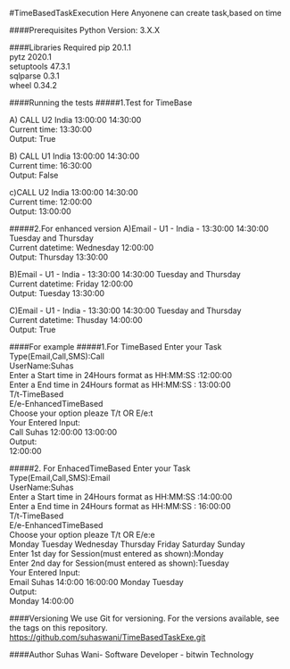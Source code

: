 #TimeBasedTaskExecution
Here Anyonene can create task,based on time

####Prerequisites
Python Version: 3.X.X

####Libraries Required
pip         20.1.1<br>
pytz        2020.1<br>
setuptools  47.3.1<br>
sqlparse    0.3.1<br>
wheel       0.34.2


####Running the tests
#####1.Test for TimeBase

A) CALL U2 India 13:00:00 14:30:00<br>
Current time: 13:30:00<br> Output:
True

 B) CALL U1 India 13:00:00 14:30:00<br>
Current time: 16:30:00<br> Output:
False

c)CALL U2 India 13:00:00 14:30:00<br>
Current time: 12:00:00<br> Output:
13:00:00


#####2.For enhanced version
A)Email - U1 - India - 13:30:00 14:30:00 Tuesday and Thursday<br> Current datetime: Wednesday 12:00:00<br>
Output:
Thursday 13:30:00

B)Email - U1 - India - 13:30:00 14:30:00 Tuesday and Thursday<br> Current datetime: Friday 12:00:00<br>
Output:
Tuesday 13:30:00

C)Email - U1 - India - 13:30:00 14:30:00 Tuesday and Thursday<br> Current datetime: Thusday 14:00:00<br>
Output:
True

####For example
#####1.For TimeBased
Enter your Task Type(Email,Call,SMS):Call<br>
UserName:Suhas<br>
Enter a Start time in 24Hours format as HH:MM:SS :12:00:00<br>
Enter a End time in 24Hours format as HH:MM:SS : 13:00:00<br>
T/t-TimeBased<br>
E/e-EnhancedTimeBased<br>
Choose your option pleaze T/t OR E/e:t<br>
Your Entered Input: <br>
Call Suhas 12:00:00 13:00:00<br>
Output:<br>
12:00:00

#####2. For EnhacedTimeBased
Enter your Task Type(Email,Call,SMS):Email<br>
UserName:Suhas<br>
Enter a Start time in 24Hours format as HH:MM:SS :14:00:00<br>
Enter a End time in 24Hours format as HH:MM:SS : 16:00:00<br>
T/t-TimeBased<br>
E/e-EnhancedTimeBased<br>
Choose your option pleaze T/t OR E/e:e<br>
Monday Tuesday Wednesday Thursday Friday Saturday Sunday<br>
Enter 1st day for Session(must entered as shown):Monday<br>
Enter 2nd day for Session(must entered as shown):Tuesday<br>
Your Entered Input:<br> 
Email Suhas 14:0:00 16:00:00 Monday Tuesday<br>
Output:<br>
Monday 14:00:00



####Versioning
We use Git for versioning. For the versions available, see the tags on this repository.
https://github.com/suhaswani/TimeBasedTaskExe.git

####Author
 Suhas Wani- Software Developer - bitwin Technology
